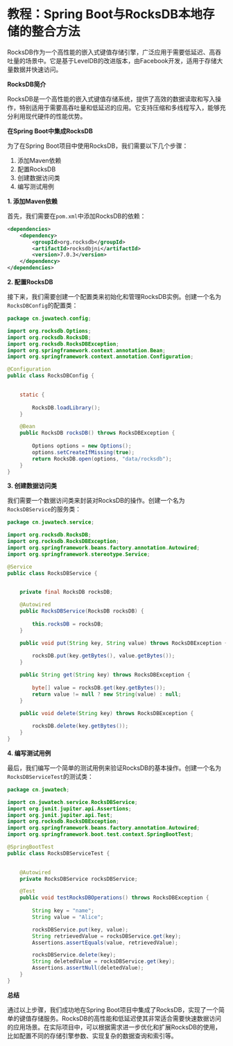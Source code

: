 # 教程：Spring Boot与RocksDB本地存储的整合方法

RocksDB作为一个高性能的嵌入式键值存储引擎，广泛应用于需要低延迟、高吞吐量的场景中。它是基于LevelDB的改进版本，由Facebook开发，适用于存储大量数据并快速访问。

**RocksDB简介**

RocksDB是一个高性能的嵌入式键值存储系统，提供了高效的数据读取和写入操作，特别适用于需要高吞吐量和低延迟的应用。它支持压缩和多线程写入，能够充分利用现代硬件的性能优势。

**在Spring Boot中集成RocksDB**

为了在Spring Boot项目中使用RocksDB，我们需要以下几个步骤：

1. 添加Maven依赖
2. 配置RocksDB
3. 创建数据访问类
4. 编写测试用例

**1. 添加Maven依赖**

首先，我们需要在`pom.xml`中添加RocksDB的依赖：

```xml
<dependencies>
    <dependency>
        <groupId>org.rocksdb</groupId>
        <artifactId>rocksdbjni</artifactId>
        <version>7.0.3</version>
    </dependency>
</dependencies>
```

**2. 配置RocksDB**

接下来，我们需要创建一个配置类来初始化和管理RocksDB实例。创建一个名为`RocksDBConfig`的配置类：

```java
package cn.juwatech.config;

import org.rocksdb.Options;
import org.rocksdb.RocksDB;
import org.rocksdb.RocksDBException;
import org.springframework.context.annotation.Bean;
import org.springframework.context.annotation.Configuration;

@Configuration
public class RocksDBConfig {
   

    static {
   
        RocksDB.loadLibrary();
    }

    @Bean
    public RocksDB rocksDB() throws RocksDBException {
   
        Options options = new Options();
        options.setCreateIfMissing(true);
        return RocksDB.open(options, "data/rocksdb");
    }
}
```

**3. 创建数据访问类**

我们需要一个数据访问类来封装对RocksDB的操作。创建一个名为`RocksDBService`的服务类：

```java
package cn.juwatech.service;

import org.rocksdb.RocksDB;
import org.rocksdb.RocksDBException;
import org.springframework.beans.factory.annotation.Autowired;
import org.springframework.stereotype.Service;

@Service
public class RocksDBService {
   

    private final RocksDB rocksDB;

    @Autowired
    public RocksDBService(RocksDB rocksDB) {
   
        this.rocksDB = rocksDB;
    }

    public void put(String key, String value) throws RocksDBException {
   
        rocksDB.put(key.getBytes(), value.getBytes());
    }

    public String get(String key) throws RocksDBException {
   
        byte[] value = rocksDB.get(key.getBytes());
        return value != null ? new String(value) : null;
    }

    public void delete(String key) throws RocksDBException {
   
        rocksDB.delete(key.getBytes());
    }
}
```

**4. 编写测试用例**

最后，我们编写一个简单的测试用例来验证RocksDB的基本操作。创建一个名为`RocksDBServiceTest`的测试类：

```java
package cn.juwatech;

import cn.juwatech.service.RocksDBService;
import org.junit.jupiter.api.Assertions;
import org.junit.jupiter.api.Test;
import org.rocksdb.RocksDBException;
import org.springframework.beans.factory.annotation.Autowired;
import org.springframework.boot.test.context.SpringBootTest;

@SpringBootTest
public class RocksDBServiceTest {
   

    @Autowired
    private RocksDBService rocksDBService;

    @Test
    public void testRocksDBOperations() throws RocksDBException {
   
        String key = "name";
        String value = "Alice";

        rocksDBService.put(key, value);
        String retrievedValue = rocksDBService.get(key);
        Assertions.assertEquals(value, retrievedValue);

        rocksDBService.delete(key);
        String deletedValue = rocksDBService.get(key);
        Assertions.assertNull(deletedValue);
    }
}
```

**总结**

通过以上步骤，我们成功地在Spring Boot项目中集成了RocksDB，实现了一个简单的键值存储服务。RocksDB的高性能和低延迟使其非常适合需要快速数据访问的应用场景。在实际项目中，可以根据需求进一步优化和扩展RocksDB的使用，比如配置不同的存储引擎参数、实现复杂的数据查询和索引等。